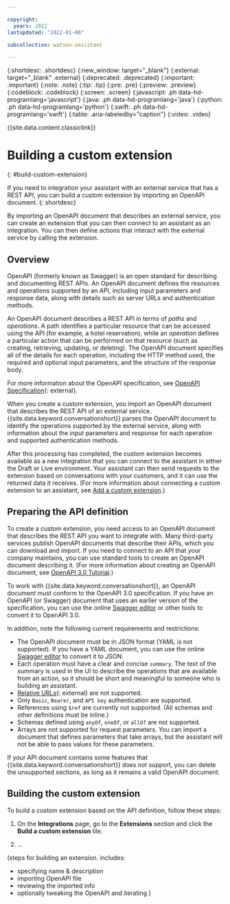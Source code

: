 ```yaml
---

copyright:
  years: 2022
lastupdated: "2022-01-06"

subcollection: watson-assistant

---
```


{:shortdesc: .shortdesc}
{:new_window: target="_blank"}
{:external: target="_blank" .external}
{:deprecated: .deprecated}
{:important: .important}
{:note: .note}
{:tip: .tip}
{:pre: .pre}
{:preview: .preview}
{:codeblock: .codeblock}
{:screen: .screen}
{:javascript: .ph data-hd-programlang='javascript'}
{:java: .ph data-hd-programlang='java'}
{:python: .ph data-hd-programlang='python'}
{:swift: .ph data-hd-programlang='swift'}
{:table: .aria-labeledby="caption"}
{:video: .video}

{{site.data.content.classiclink}}

# Building a custom extension
{: #build-custom-extension}

If you need to integration your assistant with an external service that has a REST API, you can build a custom extension by importing an OpenAPI document.
{: shortdesc}

By importing an OpenAPI document that describes an external service, you can create an extension that you can then connect to an assistant as an integration. You can then define actions that interact with the external service by calling the extension.

## Overview

OpenAPI (formerly known as Swagger) is an open standard for describing and documenting REST APIs. An OpenAPI document defines the resources and operations supported by an API, including input parameters and response data, along with details such as server URLs and authentication methods.

An OpenAPI document describes a REST API in terms of _paths_ and _operations_. A path identifies a particular resource that can be accessed using the API (for example, a hotel reservation), while an _operation_ defines a particular action that can be performed on that resource (such as creating, retrieving, updating, or deleting). The OpenAPI document specifies all of the details for each operation, including the HTTP method used, the required and optional input parameters, and the structure of the response body.

For more information about the OpenAPI specification, see [OpenAPI Specification](https://swagger.io/specification/){: external}.

When you create a custom extension, you import an OpenAPI document that describes the REST API of an external service. {{site.data.keyword.conversationshort}} parses the OpenAPI document to identify the operations supported by the external service, along with information about the input parameters and response for each operation and supported authentication methods.

After this processing has completed, the custom extension becomes available as a new integration that you can connect to the assistant in either the Draft or Live environment. Your assistant can then send requests to the extension based on conversations with your customers, and it can use the returned data it receives. (For more information about connecting a custom extension to an assistant, see [Add a custom extension](/docs/watson-assistant?topic=watson-assistant-add-custom-extension).)

## Preparing the API definition

To create a custom extension, you need access to an OpenAPI document that describes the REST API you want to integrate with. Many third-party services publish OpenAPI documents that describe their APIs, which you can download and import. If you need to connect to an API that your company maintains, you can use standard tools to create an OpenAPI document describing it. (For more information about creating an OpenAPI document, see [OpenAPI 3.0 Tutorial](https://support.smartbear.com/swaggerhub/docs/tutorials/openapi-3-tutorial.html).)

To work with {{site.data.keyword.conversationshort}}, an OpenAPI document must conform to the OpenAPI 3.0 specification. If you have an OpenAPI (or Swagger) document that uses an earlier version of the specification, you can use the online [Swagger editor](https://editor.swagger.io/) or other tools to convert it to OpenAPI 3.0.

In addition, note the following current requirements and restrictions:

- The OpenAPI document must be in JSON format (YAML is not supported). If you have a YAML document, you can use the online [Swagger editor](https://editor.swagger.io/) to convert it to JSON.
- Each operation must have a clear and concise `summary`. The text of the summary is used in the UI to describe the operations that are available from an action, so it should be short and meaningful to someone who is building an assistant.
- [Relative URLs](https://swagger.io/docs/specification/api-host-and-base-path/#relative-urls){: external} are not supported.
- Only `Basic`, `Bearer`, and `API key` authentication are supported.
- References using `$ref` are currently not supported. (All schemas and other definitions must be inline.)
- Schemas defined using `anyOf`, `oneOf`, or `allOf` are not supported.
- Arrays are not supported for request parameters. You can import a document that defines parameters that take arrays, but the assistant will not be able to pass values for these parameters.

If your API document contains some features that {{site.data.keyword.conversationshort}} does not support, you can delete the unsupported sections, as long as it remains a valid OpenAPI document.

## Building the custom extension

To build a custom extension based on the API definition, follow these steps:

1. On the **Integrations** page, go to the **Extensions** section and click the **Build a custom extension** tile.

1. ...

(steps for building an extension. includes:

- specifying name & description
- importing OpenAPI file
- reviewing the imported info
- optionally tweaking the OpenAPI and iterating
)
